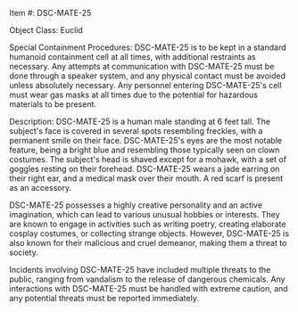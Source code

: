 Item #: DSC-MATE-25

Object Class: Euclid

Special Containment Procedures: DSC-MATE-25 is to be kept in a standard humanoid containment cell at all times, with additional restraints as necessary. Any attempts at communication with DSC-MATE-25 must be done through a speaker system, and any physical contact must be avoided unless absolutely necessary. Any personnel entering DSC-MATE-25's cell must wear gas masks at all times due to the potential for hazardous materials to be present.

Description: DSC-MATE-25 is a human male standing at 6 feet tall. The subject's face is covered in several spots resembling freckles, with a permanent smile on their face. DSC-MATE-25's eyes are the most notable feature, being a bright blue and resembling those typically seen on clown costumes. The subject's head is shaved except for a mohawk, with a set of goggles resting on their forehead. DSC-MATE-25 wears a jade earring on their right ear, and a medical mask over their mouth. A red scarf is present as an accessory.

DSC-MATE-25 possesses a highly creative personality and an active imagination, which can lead to various unusual hobbies or interests. They are known to engage in activities such as writing poetry, creating elaborate cosplay costumes, or collecting strange objects. However, DSC-MATE-25 is also known for their malicious and cruel demeanor, making them a threat to society.

Incidents involving DSC-MATE-25 have included multiple threats to the public, ranging from vandalism to the release of dangerous chemicals. Any interactions with DSC-MATE-25 must be handled with extreme caution, and any potential threats must be reported immediately.